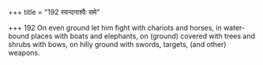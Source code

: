 +++
title = "192 स्यन्दनाश्वैः समे"

+++
192	On even ground let him fight with chariots and horses, in water-bound places with boats and elephants, on (ground) covered with trees and shrubs with bows, on hilly ground with swords, targets, (and other) weapons.